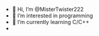 - 👋 Hi, I’m @MisterTwister222
- 👀 I’m interested in programming
- 🌱 I’m currently learning C/C++
- 
<!---
MisterTwister222/MisterTwister222 is a ✨ special ✨ repository because its `README.md` (this file) appears on your GitHub profile.
You can click the Preview link to take a look at your changes.
--->
